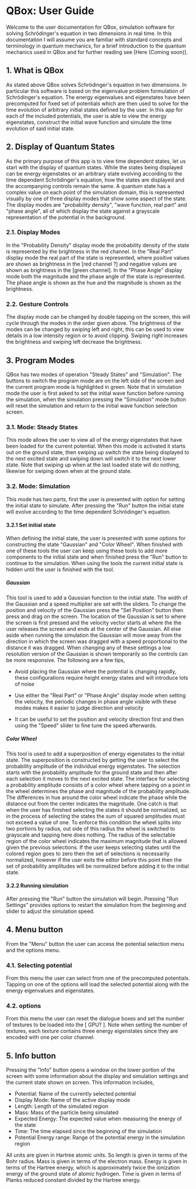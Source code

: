 # QBox: User Guide
Welcome to the user documentation for QBox, simulation software for
solving Schrödinger's equation in two dimensions in real time. In this
documentation I will assume you are familiar with standard concepts and
terminology in quantum mechanics, for a brief introduction to the quantum
mechanics used in QBox and for further reading see [Here (Coming soon)].

## 1. What is QBox
As stated above QBox solves Schrödinger's equation in two dimensions.
In particular this software is based on the eigenvalue problem formulation
of Schrödinger's equation. The energy eigenvalues and eigenstates have
been precomputed for fixed set of potentials which are then used to solve
for the time evolution of arbitrary initial states defined by the user.
In this app for each of the included potentials, the user is able to view
the energy eigenstates, construct the initial wave function and simulate
the time evolution of said initial state.

## 2. Display of Quantum States
As the primary purpose of this app is to view time dependent states, let
us start with the display of quantum states. While the states being
displayed can be energy eigenstates or an arbitrary state evolving
according to the time dependent Schrödinger's equation, how the states are
displayed and the accompanying controls remain the same. A quantum state
has a complex value on each point of the simulation domain, this is
represented visually by one of three display modes that show some aspect
of the state. The display modes are "probability density", "wave function,
real part" and "phase angle", all of which display the state against a
grayscale representation of the potential in the background.

### 2.1. Display Modes
In the "Probability Density" display mode the probability density of
the state is represented by the brightness in the red channel. In the
"Real Part" display mode the real part of the state is represented,
where positive values are shown as brightness in the [red channel ?] and
negative values are shown as brightness in the [green channel]. In the
"Phase Angle" display mode both the magnitude and the phase angle of the
state is represented. The phase angle is shown as the hue and the
magnitude is shown as the brightness.

### 2.2. Gesture Controls
The display mode can be changed by double tapping on the screen, this
will cycle through the modes in the order given above. The brightness of
the modes can be changed by swiping left and right, this can be used to
view details in a low intensity region or to avoid clipping. Swiping
right increases the brightness and swiping left decrease the brightness. 

## 3. Program Modes
QBox has two modes of operation "Steady States" and "Simulation". The
buttons to switch the program mode are on the left side of the screen
and the current program mode is highlighted in green. Note that in
simulation mode the user is first asked to set the initial wave function
before running the simulation, when the simulation pressing the "Simulation"
mode button will reset the simulation and return to the initial wave
function selection screen.

### 3.1. Mode: Steady States
This mode allows the user to view all of the energy eigenstates that have
been loaded for the current potential. When this mode is activated it
starts out on the ground state, then swiping up switch the state being
displayed to the next excited state and swiping down will switch it to the
next lower state. Note that swiping up when at the last loaded state will
do nothing, likewise for swiping down when at the ground state.

### 3.2. Mode: Simulation
This mode has two parts, first the user is presented with option for setting
the initial state to simulate. After pressing the "Run" button the initial
state will evolve according to the time dependent Schrödinger's equation.

#### 3.2.1 Set initial state
When defining the initial state, the user is presented with some options
for constructing the state "Gaussian" and "Color Wheel". When finished
with one of these tools the user can keep using these tools to add more
components to the initial state and when finished press the "Run" button
to continue to the simulation. When using the tools the current initial
state is hidden until the user is finished with the tool.

##### Gaussian
This tool is used to add a Gaussian function to the initial state. The
width of the Gaussian and a speed multiplier are set with the sliders. To
change the position and velocity of the Gaussian press the "Set Position"
button then press and drag on the screen. The location of the Gaussian is
set to where the screen is first pressed and the velocity vector starts
at where the the user releases the screen and ends at the center of the
Gaussian. All else aside when running the simulation the Gaussian will
move away from the direction in which the screen was dragged with a speed
proportional to the distance it was dragged. When changing any of these
settings a low resolution version of the Gaussian is shown temporarily so
the controls can be more responsive. The following are a few tips,

- Avoid placing the Gaussian where the potential is changing rapidly, these
  configurations require height energy states and will introduce lots of noise

- Use either the "Real Part" or "Phase Angle" display mode when setting
  the velocity, the periodic changes in phase angle visible with these
  modes makes it easier to judge direction and velocity

- It can be useful to set the position and velocity direction first and
  then using the "Speed" slider to fine tune the speed afterwards.

##### Color Wheel
This tool is used to add a superposition of energy eigenstates to the
initial state. The superposition is constructed by getting the user to
select the probability amplitude of the individual energy eigenstates.
The selection starts with the probability amplitude for the ground state
and then after each selection it moves to the next excited state. The
interface for selecting a probability amplitude consists of a color wheel
where tapping on a point in the wheel determines the phase and magnitude
of the probability amplitude. The differences in hue around the color
wheel indicate the phase while the distance out from the center indicates
the magnitude. One catch is that when the user has finished selecting the
states it should be normalized, so in the process of selecting the states
the sum of squared amplitudes must not exceed a value of one. To enforce
this condition the wheel splits into two portions by radius, out side of
this radius the wheel is switched to grayscale and tapping here does
nothing. The radius of the selectable region of the color wheel indicates
the maximum magnitude that is allowed given the previous selections. If
the user keeps selecting states until the colored region goes to zero
then the set of selections is necessarily normalized, however if the user
exits the editor before this point then the set of probability amplitudes
will be normalized before adding it to the initial state.

#### 3.2.2 Running simulation
After pressing the "Run" button the simulation will begin. Pressing
"Run Settings" provides options to restart the simulation from the
beginning and slider to adjust the simulation speed.

## 4. Menu button
From the "Menu" button the user can access the potential selection menu
and the options menu.

### 4.1. Selecting potential
From this menu the user can select from one of the precomputed potentials.
Tapping on one of the options will load the selected potential along with
the energy eigenvalues and eigenstates.

### 4.2. options
From this menu the user can reset the dialogue boxes and set the number
of textures to be loaded into the [ GPU? ]. Note when setting the number
of textures, each texture contains three energy eigenstates since they
are encoded with one per color channel.

## 5. Info button
Pressing the "Info" button opens a window on the lower portion of the
screen with some information about the display and simulation settings
and the current state shown on screen. This information includes,

- Potential: Name of the currently selected potential
- Display Mode: Name of the active display mode
- Length: Length of the simulated region
- Mass: Mass of the particle being simulated
- Expected Energy: The expected value when measuring the energy of the state
- Time: The time elapsed since the beginning of the simulation
- Potential Energy range: Range of the potential energy in the simulation region

All units are given in Hartree atomic units. So length is given in terms
of the Bohr radius. Mass is given in terms of the electron mass. Energy
is given in terms of the Hartree energy, which is approximately twice the
ionization energy of the ground state of atomic hydrogen. Time is given
in terms of Planks reduced constant divided by the Hartree energy.
